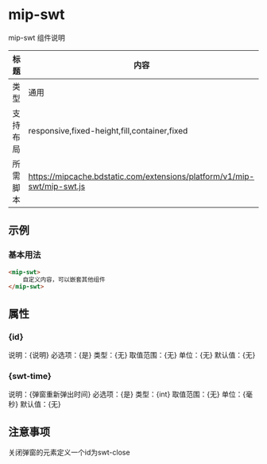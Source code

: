 # mip-swt

mip-swt 组件说明

标题|内容
----|----
类型|通用
支持布局|responsive,fixed-height,fill,container,fixed
所需脚本|https://mipcache.bdstatic.com/extensions/platform/v1/mip-swt/mip-swt.js

## 示例

### 基本用法
```html
<mip-swt>
    自定义内容，可以嵌套其他组件
</mip-swt>
```

## 属性

### {id}

说明：{说明}
必选项：{是}
类型：{无}
取值范围：{无}
单位：{无}
默认值：{无}

### {swt-time}

说明：{弹窗重新弹出时间}
必选项：{是}
类型：{int}
取值范围：{无}
单位：{毫秒}
默认值：{无}

## 注意事项
关闭弹窗的元素定义一个id为swt-close
